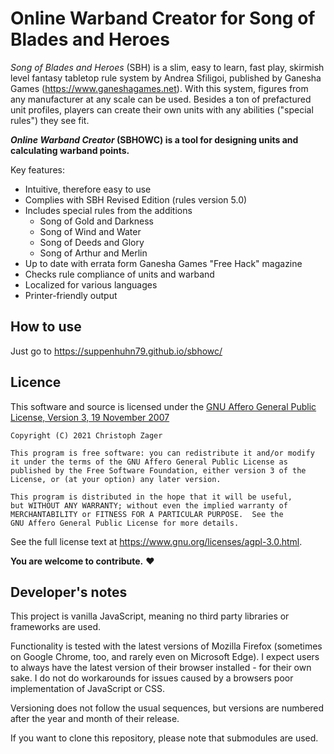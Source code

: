 # Online Warband Creator for Song of Blades and Heroes

_Song of Blades and Heroes_ (SBH) is a slim, easy to learn, fast play, skirmish level fantasy tabletop rule system by Andrea Sfiligoi, published by Ganesha Games (https://www.ganeshagames.net). With this system, figures from any manufacturer at any scale can be used. Besides a ton of prefactured unit profiles, players can create their own units with any abilities ("special rules") they see fit.

**_Online Warband Creator_ (SBHOWC) is a tool for designing units and calculating warband points.**

Key features:
* Intuitive, therefore easy to use
* Complies with SBH Revised Edition (rules version 5.0)
* Includes special rules from the additions
  * Song of Gold and Darkness
  * Song of Wind and Water
  * Song of Deeds and Glory
  * Song of Arthur and Merlin
* Up to date with errata form Ganesha Games "Free Hack" magazine
* Checks rule compliance of units and warband
* Localized for various languages
* Printer-friendly output

## How to use
Just go to https://suppenhuhn79.github.io/sbhowc/

## Licence
This software and source is licensed under the [GNU Affero General Public License, Version 3, 19 November 2007](https://www.gnu.org/licenses/agpl-3.0.html)

```
Copyright (C) 2021 Christoph Zager

This program is free software: you can redistribute it and/or modify
it under the terms of the GNU Affero General Public License as
published by the Free Software Foundation, either version 3 of the
License, or (at your option) any later version.

This program is distributed in the hope that it will be useful,
but WITHOUT ANY WARRANTY; without even the implied warranty of
MERCHANTABILITY or FITNESS FOR A PARTICULAR PURPOSE.  See the
GNU Affero General Public License for more details.
```

See the full license text at https://www.gnu.org/licenses/agpl-3.0.html.

**You are welcome to contribute.** :heart:

## Developer's notes
This project is vanilla JavaScript, meaning no third party libraries or frameworks are used.

Functionality is tested with the latest versions of Mozilla Firefox (sometimes on Google Chrome, too, and rarely even on Microsoft Edge). I expect users to always have the latest version of their browser installed - for their own sake. I do not do workarounds for issues caused by a browsers poor implementation of JavaScript or CSS.

Versioning does not follow the usual sequences, but versions are numbered after the year and month of their release.

If you want to clone this repository, please note that submodules are used.
